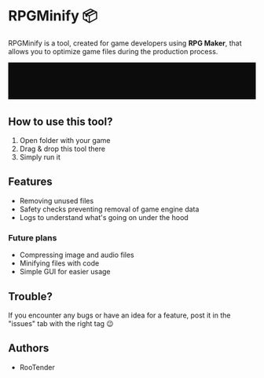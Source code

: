 # RPGMinify 📦

RPGMinify is a tool, created for game developers using **RPG Maker**, that allows you to optimize game files during the production process.

![showcase](showcase.gif)

## How to use this tool?

1. Open folder with your game
2. Drag & drop this tool there
3. Simply run it

## Features

-   Removing unused files
-   Safety checks preventing removal of game engine data
-   Logs to understand what's going on under the hood

### Future plans

-   Compressing image and audio files
-   Minifying files with code
-   Simple GUI for easier usage

## Trouble?

If you encounter any bugs or have an idea for a feature, post it in the "issues" tab with the right tag 😉

## Authors

-   RooTender
